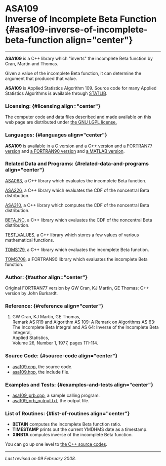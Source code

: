 ASA109\
Inverse of Incomplete Beta Function {#asa109-inverse-of-incomplete-beta-function align="center"}
===================================

------------------------------------------------------------------------

**ASA109** is a C++ library which "inverts" the incomplete Beta function
by Cran, Martin and Thomas.

Given a value of the incomplete Beta function, it can determine the
argument that produced that value.

**ASA109** is Applied Statistics Algorithm 109. Source code for many
Applied Statistics Algorithms is available through
[STATLIB](http://lib.stat.cmu.edu/apstat).

### Licensing: {#licensing align="center"}

The computer code and data files described and made available on this
web page are distributed under [the GNU LGPL
license.](../../txt/gnu_lgpl.txt)

### Languages: {#languages align="center"}

**ASA109** is available in [a C version](../../c_src/asa109/asa109.html)
and [a C++ version](../../cpp_src/asa109/asa109.html) and [a FORTRAN77
version](../../f77_src/asa109/asa109.html) and [a FORTRAN90
version](../../f_src/asa109/asa109.html) and [a MATLAB
version](../../m_src/asa109/asa109.html).

### Related Data and Programs: {#related-data-and-programs align="center"}

[ASA063](../../cpp_src/asa063/asa063.html), a C++ library which
evaluates the incomplete Beta function.

[ASA226](../../cpp_src/asa226/asa226.html), a C++ library which
evaluates the CDF of the noncentral Beta distribution.

[ASA310](../../cpp_src/asa310/asa310.html), a C++ library which computes
the CDF of the noncentral Beta distribution.

[BETA\_NC](../../cpp_src/beta_nc/beta_nc.html), a C++ library which
evaluates the CDF of the noncentral Beta distribution.

[TEST\_VALUES](../../cpp_src/test_values/test_values.html), a C++
library which stores a few values of various mathematical functions.

[TOMS179](../../cpp_src/toms179/toms179.html), a C++ library which
evaluates the incomplete Beta function.

[TOMS708](../../f_src/toms708/toms708.html), a FORTRAN90 library which
evaluates the incomplete Beta function.

### Author: {#author align="center"}

Original FORTRAN77 version by GW Cran, KJ Martin, GE Thomas; C++ version
by John Burkardt.

### Reference: {#reference align="center"}

1.  GW Cran, KJ Martin, GE Thomas,\
    Remark AS R19 and Algorithm AS 109: A Remark on Algorithms AS 63:
    The Incomplete Beta Integral and AS 64: Inverse of the Incomplete
    Beta Integeral,\
    Applied Statistics,\
    Volume 26, Number 1, 1977, pages 111-114.

### Source Code: {#source-code align="center"}

-   [asa109.cpp](asa109.cpp), the source code.
-   [asa109.hpp](asa109.hpp), the include file.

### Examples and Tests: {#examples-and-tests align="center"}

-   [asa109\_prb.cpp](asa109_prb.cpp), a sample calling program.
-   [asa109\_prb\_output.txt](asa109_prb_output.txt), the output file.

### List of Routines: {#list-of-routines align="center"}

-   **BETAIN** computes the incomplete Beta function ratio.
-   **TIMESTAMP** prints out the current YMDHMS date as a timestamp.
-   **XINBTA** computes inverse of the incomplete Beta function.

You can go up one level to [the C++ source codes](../cpp_src.html).

------------------------------------------------------------------------

*Last revised on 09 February 2008.*
